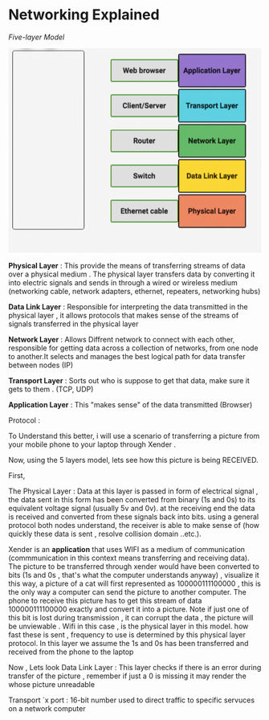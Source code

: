 # Networking Explained

*Five-layer Model*

![Five Layer Model](resources/Layers-in-Networking-Models-Coursera-768x668.png "Five Layer Moddel")

**Physical Layer** : This provide the means of transferring streams of data over a physical medium . The physical layer transfers data by converting it into electric signals and sends in through a wired or wireless medium (networking cable,  network adapters, ethernet, repeaters, networking hubs)

**Data Link Layer** : Responsible for interpreting the data transmitted in the physical layer , it allows protocols that makes sense of the streams of signals transferred in the physical layer 

**Network Layer** : Allows Diffrent network to connect with each other, responsible for getting data across a collection of networks, from one node to another.It selects and manages the best logical path for data transfer between nodes (IP)

**Transport Layer** : Sorts out who is suppose to get that data, make sure it gets to them . (TCP, UDP)

**Application Layer** : This "makes sense" of the data transmitted  (Browser)

Protocol :

To Understand this better, i will use a scenario of transferring a picture from your mobile phone to your laptop through Xender . 

Now, using the 5 layers model, lets see how this picture is being RECEIVED.

First, 

The Physical Layer :  Data at this layer is passed in form of electrical signal , the data sent in this form has been converted from binary (1s and 0s) to its equivalent voltage signal (usually 5v and 0v). at the receiving end the data is received and converted from these signals back into bits. using a general protocol both nodes understand, the receiver is able to make sense of (how quickly these data is sent , resolve collision domain ..etc.). 

Xender is an **application** that uses WIFI as a medium of communication (commmunication in this context means transferring and receiving data). The picture to be transferred through xender would have been converted to bits (1s and 0s , that's what the computer understands anyway) , visualize it this way, a picture of a cat will first represented as 100000111100000 , this is the only way a computer can send the picture to another computer. The phone to receive this picture has to get this stream of data 100000111100000 exactly and convert it into a picture. Note if just one of this bit is lost during transmission , it can corrupt the data , the picture will be unviewable .
Wifi in this case , is the physical layer in this model. how fast these is sent , frequency to use is determined by this physical layer protocol. In this layer we assume the 1s and 0s has been transferred and received from the phone to the laptop


Now , Lets look 
Data Link Layer : This layer checks if there is an error during transfer of the picture , remember if just a 0 is missing it may render the whose picture unreadable 

Transport `x 
port : 16-bit number used to direct traffic to specific servuces on a network computer
